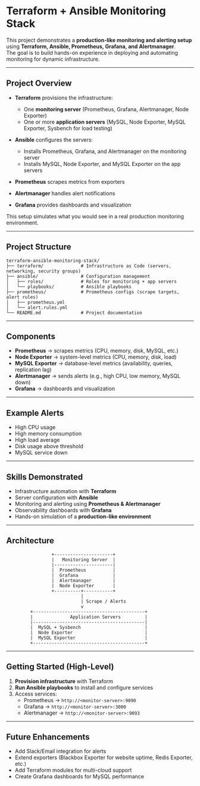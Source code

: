 # Terraform + Ansible Monitoring Stack

This project demonstrates a **production-like monitoring and alerting setup** using **Terraform, Ansible, Prometheus, Grafana, and Alertmanager**.  
The goal is to build hands-on experience in deploying and automating monitoring for dynamic infrastructure.  

---

## Project Overview

- **Terraform** provisions the infrastructure:
  - One **monitoring server** (Prometheus, Grafana, Alertmanager, Node Exporter)  
  - One or more **application servers** (MySQL, Node Exporter, MySQL Exporter, Sysbench for load testing)

- **Ansible** configures the servers:
  - Installs Prometheus, Grafana, and Alertmanager on the monitoring server  
  - Installs MySQL, Node Exporter, and MySQL Exporter on the app servers  

- **Prometheus** scrapes metrics from exporters  
- **Alertmanager** handles alert notifications  
- **Grafana** provides dashboards and visualization  

This setup simulates what you would see in a real production monitoring environment.

---

## Project Structure

```
terraform-ansible-monitoring-stack/
├── terraform/              # Infrastructure as Code (servers, networking, security groups)
├── ansible/                # Configuration management
│   ├── roles/              # Roles for monitoring + app servers
│   └── playbooks/          # Ansible playbooks
├── prometheus/             # Prometheus configs (scrape targets, alert rules)
│   ├── prometheus.yml
│   └── alert.rules.yml
└── README.md               # Project documentation
```

---

## Components

- **Prometheus** → scrapes metrics (CPU, memory, disk, MySQL, etc.)  
- **Node Exporter** → system-level metrics (CPU, memory, disk, load)  
- **MySQL Exporter** → database-level metrics (availability, queries, replication lag)  
- **Alertmanager** → sends alerts (e.g., high CPU, low memory, MySQL down)  
- **Grafana** → dashboards and visualization  

---

## Example Alerts

- High CPU usage  
- High memory consumption  
- High load average  
- Disk usage above threshold  
- MySQL service down  

---

## Skills Demonstrated

- Infrastructure automation with **Terraform**  
- Server configuration with **Ansible**  
- Monitoring and alerting using **Prometheus & Alertmanager**  
- Observability dashboards with **Grafana**  
- Hands-on simulation of a **production-like environment**  

---

## Architecture

```
                 +----------------------+
                 |   Monitoring Server  |
                 |----------------------|
                 |  Prometheus          |
                 |  Grafana             |
                 |  Alertmanager        |
                 |  Node Exporter       |
                 +----------+-----------+
                            |
                            | Scrape / Alerts
                            v
         +------------------------------------------+
         |              Application Servers         |
         |------------------------------------------|
         |  MySQL + Sysbench                        |
         |  Node Exporter                           |
         |  MySQL Exporter                          |
         +------------------------------------------+
```

---

## Getting Started (High-Level)

1. **Provision infrastructure** with Terraform  
2. **Run Ansible playbooks** to install and configure services  
3. Access services:  
   - Prometheus → `http://<monitor-server>:9090`  
   - Grafana → `http://<monitor-server>:3000`  
   - Alertmanager → `http://<monitor-server>:9093`  

---

## Future Enhancements

- Add Slack/Email integration for alerts  
- Extend exporters (Blackbox Exporter for website uptime, Redis Exporter, etc.)  
- Add Terraform modules for multi-cloud support  
- Create Grafana dashboards for MySQL performance  
